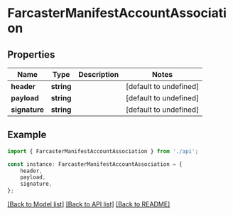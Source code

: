 # FarcasterManifestAccountAssociation


## Properties

Name | Type | Description | Notes
------------ | ------------- | ------------- | -------------
**header** | **string** |  | [default to undefined]
**payload** | **string** |  | [default to undefined]
**signature** | **string** |  | [default to undefined]

## Example

```typescript
import { FarcasterManifestAccountAssociation } from './api';

const instance: FarcasterManifestAccountAssociation = {
    header,
    payload,
    signature,
};
```

[[Back to Model list]](../README.md#documentation-for-models) [[Back to API list]](../README.md#documentation-for-api-endpoints) [[Back to README]](../README.md)
